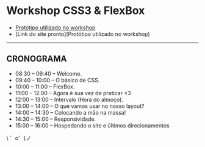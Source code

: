 # Workshop CSS3 & FlexBox

- [Protótipo utilizado no workshop](https://www.figma.com/file/e0agdxIfKgAKssH0ZoIVQ3l0/Personal-Page?node-id=0%3A1)
- [Link do site pronto](Protótipo utilizado no workshop)

-------------------

## CRONOGRAMA

- 08:30 – 09:40 – Welcome.
- 09:40 – 10:00 – O básico de CSS.
- 10:00 – 11:00 – FlexBox.
- 11:00 – 12:00 – Agora é sua vez de praticar <3
- 12:00 – 13:00 – Intervalo (Hora do almoço).
- 13:00 – 14:00 – O que vamos usar no nosso layout?
- 14:00 – 14:30 – Colocando a mão na massa!
- 14:30 – 15:00 – Responsividade.
- 15:00 – 16:00 – Hospedando o site e últimos direcionamentos


\ ゜o゜)ノ
